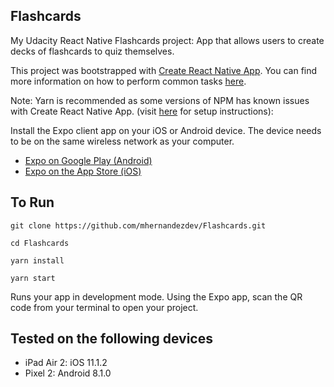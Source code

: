 ## Flashcards

My Udacity React Native Flashcards project: App that allows users to create decks of flashcards to quiz themselves.

This project was bootstrapped with [Create React Native App](https://github.com/react-community/create-react-native-app). You can find more information on how to perform common tasks [here](https://github.com/react-community/create-react-native-app/blob/master/react-native-scripts/template/README.md).

Note: Yarn is recommended as some versions of NPM has known issues with Create React Native App. (visit [here](https://yarnpkg.com/lang/en/docs/install/) for setup instructions):

Install the Expo client app on your iOS or Android device. The device needs to be on the same wireless network as your computer.
* [Expo on Google Play (Android)](https://play.google.com/store/apps/details?id=host.exp.exponent)
* [Expo on the App Store (iOS)](https://itunes.apple.com/us/app/expo-client/id982107779)


## To Run

`git clone https://github.com/mhernandezdev/Flashcards.git`

`cd Flashcards`

`yarn install`

`yarn start`

Runs your app in development mode. Using the Expo app, scan the QR code from your terminal to open your project.


## Tested on the following devices

* iPad Air 2: iOS 11.1.2
* Pixel 2: Android 8.1.0
